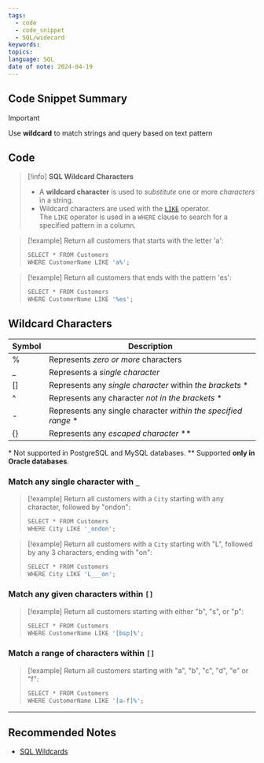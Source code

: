```yaml
---
tags:
  - code
  - code_snippet
  - SQL/widecard
keywords: 
topics: 
language: SQL
date of note: 2024-04-19
---
```


## Code Snippet Summary

>[!important]
>Use **wildcard** to match strings and query based on text pattern


## Code

>[!info]  **SQL Wildcard Characters**
>- A **wildcard character** is used to *substitute* one or more *characters* in a string.
>- Wildcard characters are used with the [`LIKE`](https://www.w3schools.com/sql/sql_like.asp) operator. The `LIKE` operator is used in a `WHERE` clause to search for a specified pattern in a column.


>[!example]
> Return all customers that starts with the letter 'a':
> ```sql
> SELECT * FROM Customers  
> WHERE CustomerName LIKE 'a%';
> ```
> 

>[!example]
>Return all customers that ends with the pattern 'es':
> ```sql
> SELECT * FROM Customers  
> WHERE CustomerName LIKE '%es';
> ```


## Wildcard Characters

| Symbol | Description                                                    |
| ------ | -------------------------------------------------------------- |
| %      | Represents *zero or more* characters                           |
| _      | Represents a *single character*                                |
| []     | Represents any *single character* within *the brackets* *      |
| ^      | Represents any character *not* *in the brackets* *             |
| -      | Represents any single character *within the specified range* * |
| {}     | Represents any *escaped character* **                          |

\* Not supported in PostgreSQL and MySQL databases.
\** Supported **only in Oracle databases**.

### Match any single character with `_` 

>[!example]
>Return all customers with a `City` starting with any character, followed by "ondon":
> ```sql
> SELECT * FROM Customers  
> WHERE City LIKE '_ondon';
> ```


> [!example]
> Return all customers with a `City` starting with "L", followed by any 3 characters, ending with "on":
> ```sql
> SELECT * FROM Customers  
> WHERE City LIKE 'L___on';
> ```
> 

### Match any given characters within `[]` 

>[!example]
>Return all customers starting with either "b", "s", or "p":
> ```sql
>SELECT * FROM Customers  
>WHERE CustomerName LIKE '[bsp]%';
> ```

### Match a range of characters within `[]` 

>[!example]
>Return all customers starting with "a", "b", "c", "d", "e" or "f":
> ```sql
>SELECT * FROM Customers  
>WHERE CustomerName LIKE '[a-f]%';
> ```









-----------
##  Recommended Notes

- [SQL Wildcards](https://www.w3schools.com/sql/sql_wildcards.asp)